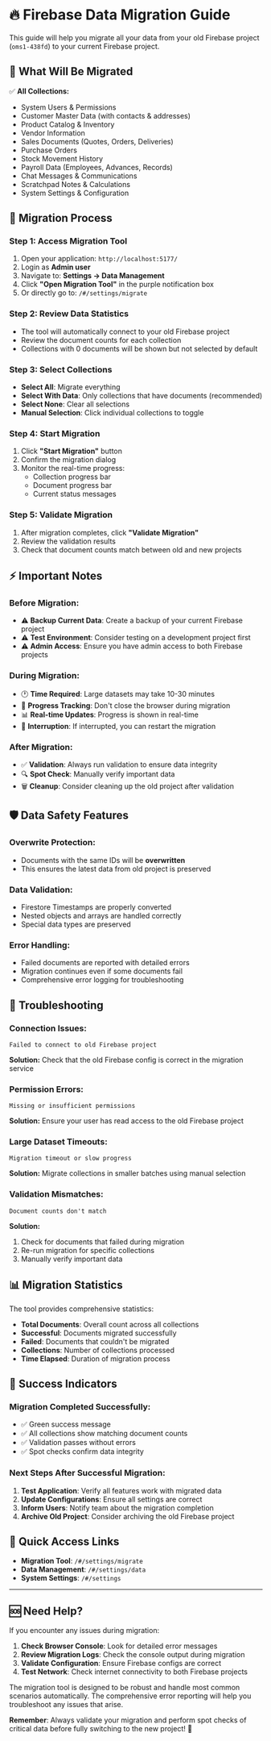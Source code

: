 # 🔥 Firebase Data Migration Guide

This guide will help you migrate all your data from your old Firebase project (`oms1-438fd`) to your current Firebase project.

## 🎯 **What Will Be Migrated**

✅ **All Collections:**
- System Users & Permissions
- Customer Master Data (with contacts & addresses)
- Product Catalog & Inventory
- Vendor Information
- Sales Documents (Quotes, Orders, Deliveries)
- Purchase Orders
- Stock Movement History
- Payroll Data (Employees, Advances, Records)
- Chat Messages & Communications
- Scratchpad Notes & Calculations
- System Settings & Configuration

## 🚀 **Migration Process**

### **Step 1: Access Migration Tool**
1. Open your application: `http://localhost:5177/`
2. Login as **Admin user**
3. Navigate to: **Settings → Data Management**
4. Click **"Open Migration Tool"** in the purple notification box
5. Or directly go to: `/#/settings/migrate`

### **Step 2: Review Data Statistics**
- The tool will automatically connect to your old Firebase project
- Review the document counts for each collection
- Collections with 0 documents will be shown but not selected by default

### **Step 3: Select Collections**
- **Select All**: Migrate everything
- **Select With Data**: Only collections that have documents (recommended)
- **Select None**: Clear all selections
- **Manual Selection**: Click individual collections to toggle

### **Step 4: Start Migration**
1. Click **"Start Migration"** button
2. Confirm the migration dialog
3. Monitor the real-time progress:
   - Collection progress bar
   - Document progress bar
   - Current status messages

### **Step 5: Validate Migration**
1. After migration completes, click **"Validate Migration"**
2. Review the validation results
3. Check that document counts match between old and new projects

## ⚡ **Important Notes**

### **Before Migration:**
- ⚠️ **Backup Current Data**: Create a backup of your current Firebase project
- ⚠️ **Test Environment**: Consider testing on a development project first
- ⚠️ **Admin Access**: Ensure you have admin access to both Firebase projects

### **During Migration:**
- 🕐 **Time Required**: Large datasets may take 10-30 minutes
- 🔄 **Progress Tracking**: Don't close the browser during migration
- 📊 **Real-time Updates**: Progress is shown in real-time
- 🛑 **Interruption**: If interrupted, you can restart the migration

### **After Migration:**
- ✅ **Validation**: Always run validation to ensure data integrity
- 🔍 **Spot Check**: Manually verify important data
- 🗑️ **Cleanup**: Consider cleaning up the old project after validation

## 🛡️ **Data Safety Features**

### **Overwrite Protection:**
- Documents with the same IDs will be **overwritten**
- This ensures the latest data from old project is preserved

### **Data Validation:**
- Firestore Timestamps are properly converted
- Nested objects and arrays are handled correctly
- Special data types are preserved

### **Error Handling:**
- Failed documents are reported with detailed errors
- Migration continues even if some documents fail
- Comprehensive error logging for troubleshooting

## 🔧 **Troubleshooting**

### **Connection Issues:**
```
Failed to connect to old Firebase project
```
**Solution:** Check that the old Firebase config is correct in the migration service

### **Permission Errors:**
```
Missing or insufficient permissions
```
**Solution:** Ensure your user has read access to the old Firebase project

### **Large Dataset Timeouts:**
```
Migration timeout or slow progress
```
**Solution:** Migrate collections in smaller batches using manual selection

### **Validation Mismatches:**
```
Document counts don't match
```
**Solution:** 
1. Check for documents that failed during migration
2. Re-run migration for specific collections
3. Manually verify important data

## 📊 **Migration Statistics**

The tool provides comprehensive statistics:

- **Total Documents**: Overall count across all collections
- **Successful**: Documents migrated successfully  
- **Failed**: Documents that couldn't be migrated
- **Collections**: Number of collections processed
- **Time Elapsed**: Duration of migration process

## 🎉 **Success Indicators**

### **Migration Completed Successfully:**
- ✅ Green success message
- ✅ All collections show matching document counts
- ✅ Validation passes without errors
- ✅ Spot checks confirm data integrity

### **Next Steps After Successful Migration:**
1. **Test Application**: Verify all features work with migrated data
2. **Update Configurations**: Ensure all settings are correct
3. **Inform Users**: Notify team about the migration completion
4. **Archive Old Project**: Consider archiving the old Firebase project

## 🔗 **Quick Access Links**

- **Migration Tool**: `/#/settings/migrate`
- **Data Management**: `/#/settings/data`
- **System Settings**: `/#/settings`

---

## 🆘 **Need Help?**

If you encounter any issues during migration:

1. **Check Browser Console**: Look for detailed error messages
2. **Review Migration Logs**: Check the console output during migration
3. **Validate Configuration**: Ensure Firebase configs are correct
4. **Test Network**: Check internet connectivity to both Firebase projects

The migration tool is designed to be robust and handle most common scenarios automatically. The comprehensive error reporting will help you troubleshoot any issues that arise.

**Remember**: Always validate your migration and perform spot checks of critical data before fully switching to the new project! 🚀